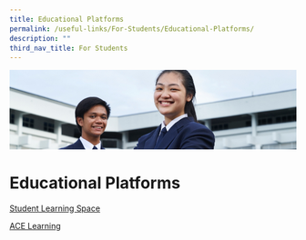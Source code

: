 ```yaml
---
title: Educational Platforms
permalink: /useful-links/For-Students/Educational-Platforms/
description: ""
third_nav_title: For Students
---
```

![](/images/Useful%20Links.jpg)

Educational Platforms
=====================

[Student Learning Space](https://yuyingsec.moe.edu.sg/useful-links/for-students/educational-platforms/student-learning-space)

  

[ACE Learning](https://yuyingsec.moe.edu.sg/useful-links/for-students/educational-platforms/ace-learning)